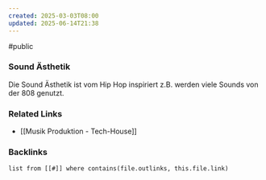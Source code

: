 ```yaml
---
created: 2025-03-03T08:00
updated: 2025-06-14T21:38
---
```

#public
### Sound Ästhetik
Die Sound Ästhetik ist vom Hip Hop inspiriert z.B. werden viele Sounds von der 808 genutzt.

### Related Links
- [[Musik Produktion - Tech-House]]


### Backlinks
```dataview 
list from [[#]] where contains(file.outlinks, this.file.link)
```


